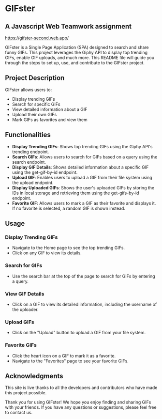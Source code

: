 # GIFster
## A Javascript Web Teamwork assignment

https://gifster-second.web.app/

GIFster is a Single Page Application (SPA) designed to search and share funny GIFs. This project leverages the Giphy API to display top trending GIFs, enable GIF uploads, and much more. This README file will guide you through the steps to set up, use, and contribute to the GIFster project.

## Project Description

GIFster allows users to:
- Display trending GIFs
- Search for specific GIFs
- View detailed information about a GIF
- Upload their own GIFs
- Mark GIFs as favorites and view them

## Functionalities

- **Display Trending GIFs**: Shows top trending GIFs using the Giphy API's trending endpoint.
- **Search GIFs**: Allows users to search for GIFs based on a query using the search endpoint.
- **Display GIF Details**: Shows detailed information about a specific GIF using the get-gif-by-id endpoint.
- **Upload GIF**: Enables users to upload a GIF from their file system using the upload endpoint.
- **Display Uploaded GIFs**: Shows the user's uploaded GIFs by storing the IDs in local storage and retrieving them using the get-gifs-by-id endpoint.
- **Favorite GIF**: Allows users to mark a GIF as their favorite and displays it. If no favorite is selected, a random GIF is shown instead.

## Usage

### Display Trending GIFs

- Navigate to the Home page to see the top trending GIFs.
- Click on any GIF to view its details.

### Search for GIFs

- Use the search bar at the top of the page to search for GIFs by entering a query.

### View GIF Details

- Click on a GIF to view its detailed information, including the username of the uploader.

### Upload GIFs

- Click on the "Upload" button to upload a GIF from your file system.

### Favorite GIFs

- Click the heart icon on a GIF to mark it as a favorite.
- Navigate to the "Favorites" page to see your favorite GIFs.

## Acknowledgments

This site is live thanks to all the developers and contributors who have made this project possible.

Thank you for using GIFster! We hope you enjoy finding and sharing GIFs with your friends. If you have any questions or suggestions, please feel free to contact us.
